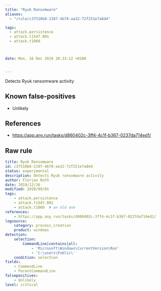 ```yaml
---
title: "Ryuk Ransomware"
aliases:
  - "/rule/c37510b8-2107-4b78-aa32-72f251e7a844"

tags:
  - attack.persistence
  - attack.t1547.001
  - attack.t1060



date: Mon, 16 Dec 2019 20:33:12 +0100


---
```


Detects Ryuk ransomware activity

<!--more-->


## Known false-positives

* Unlikely



## References

* https://app.any.run/tasks/d860402c-3ff4-4c1f-b367-0237da714ed1/


## Raw rule
```yaml
title: Ryuk Ransomware
id: c37510b8-2107-4b78-aa32-72f251e7a844
status: experimental
description: Detects Ryuk ransomware activity
author: Florian Roth
date: 2019/12/16
modified: 2020/09/01
tags:
    - attack.persistence
    - attack.t1547.001
    - attack.t1060  # an old one
references:
    - https://app.any.run/tasks/d860402c-3ff4-4c1f-b367-0237da714ed1/
logsource:
    category: process_creation
    product: windows
detection:
    selection:
        CommandLine|contains|all:
            - 'Microsoft\Windows\CurrentVersion\Run'
            - 'C:\users\Public\'
    condition: selection
fields:
    - CommandLine
    - ParentCommandLine
falsepositives:
    - Unlikely
level: critical

```
